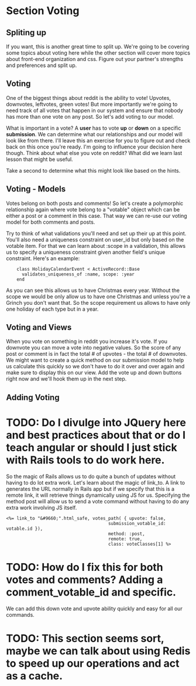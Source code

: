 # Section Voting

## Spliting up

If you want, this is another great time to split up. We're going to be covering some topics about voting here while the other section will cover more topics about front-end organization and css. Figure out your partner's strengths and preferences and split up. 

## Voting


One of the biggest things about reddit is the ability to vote! Upvotes, downvotes, leftvotes, green votes! But more importantly we're going to need track of all votes that happen in our system and ensure that nobody has more than one vote on any post. So let's add voting to our model.

What is important in a vote? A **user** has to vote **up** or **down** on a specific **submission**. We can determine what our relationships and our model will look like from there. I'll leave this an exercise for you to figure out and check back on this once you're ready. I'm going to influence your decision here though. Think about what else you vote on reddit? What did we learn last lesson that might be useful.

Take a second to determine what this might look like based on the hints.

## Voting - Models

Votes belong on both posts and comments! So let's create a polymorphic relationship again where vote belong to a "votable" object which can be either a post or a comment in this case. That way we can re-use our voting model for both comments and posts. 

Try to think of what validations you'll need and set up their up at this point. You'll also need a uniqueness constraint on user_id but only based on the votable item. For that we can learn about :scope in a validation, this allows us to specify a uniqueness constraint given another field's unique constraint.  Here's an example:

```
	class HolidayCalendarEvent < ActiveRecord::Base
	  validates_uniqueness_of :name, scope: :year
	end
```

As you can see this allows us to have Christmas every year. Without the scope we would be only allow us to have one Christmas and unless you're a Grinch you don't want that. So the scope requirement us allows to have only one holiday of each type but in a year. 

## Voting and Views

When you vote on something in reddit you increase it's vote. If you downvote you can move a vote into negative values. So the score of any post or comment is in fact the total # of upvotes - the total # of downvotes. We might want to create a quick method on our submission model to help us calculate this quickly so we don't have to do it over and over again and make sure to display this on our view. Add the vote up and down buttons right now and we'll hook them up in the next step.

## Adding Voting

# TODO: Do I divulge into JQuery here and best practices about that or do I teach angular or should I just stick with Rails tools to do work here. 

So the magic of Rails allows us to do quite a bunch of updates without having to do lot extra work. Let's learn about the magic of link_to. A link to generates the URL normally in Rails app but if we specify that this is a remote link, it will retrieve things dynamically using JS for us. Specifying the method post will allow us to send a vote command without having to do any extra work involving JS itself. 

```
<%= link_to "&#9660;".html_safe, votes_path( { upvote: false,
                                       submission_votable_id: votable.id }),
                                       method: :post,
                                       remote: true,
                                       class: voteClasses[1] %>
```

# TODO: How do I fix this for both votes and comments? Adding a comment_votable_id and specific. 

We can add this down vote and upvote ability quickly and easy for all our commands.

# TODO: This section seems sort, maybe we can talk about using Redis to speed up our operations and act as a cache. 
